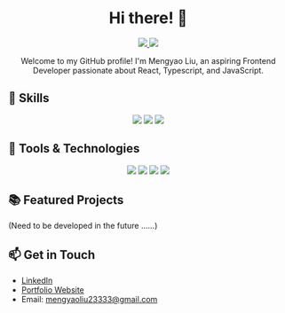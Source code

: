<h1 align="center">Hi there! 👋</h1>
<p align="center">
  <a href="https://https://github.com/LynetteLiu2333">
    <img src="https://img.shields.io/badge/GitHub-@joyshaheb-blue?style=flat-square&logo=github">
  </a>
  <a href="mailto:mengyaoliu23333@gmail.com">
    <img src="https://img.shields.io/badge/Email-khondokoralam%40gmail.com-%23C25D7F?style=flat-square&logo=gmail">
  </a>
</p>

<p align="center">Welcome to my GitHub profile! I'm Mengyao Liu, an aspiring Frontend Developer passionate about React, Typescript, and JavaScript.</p>

## 🚀 Skills

<p align="center">
  <img src="https://img.shields.io/badge/Code-React-%2361DAFB?style=flat-square&logo=react">
  <img src="https://img.shields.io/badge/Code-Tailwind_CSS-%2338B2AC?style=flat-square&logo=tailwind-css">
  <img src="https://img.shields.io/badge/Code-JavaScript-%23F7DF1E?style=flat-square&logo=javascript">
</p>

## 🔧 Tools & Technologies

<p align="center">
  <img src="https://img.shields.io/badge/Code-HTML5-%23E34F26?style=flat-square&logo=html5">
  <img src="https://img.shields.io/badge/Code-CSS3-%231572B6?style=flat-square&logo=css3">
  <img src="https://img.shields.io/badge/Tools-Git-%23F05032?style=flat-square&logo=git">
  <img src="https://img.shields.io/badge/Tools-Visual_Studio_Code-%23007ACC?style=flat-square&logo=visual-studio-code">
</p>

## 📚 Featured Projects

(Need to be developed in the future ......)

## 📫 Get in Touch

- [LinkedIn](xxx)
- [Portfolio Website](xxx)
- Email: <mengyaoliu23333@gmail.com>
